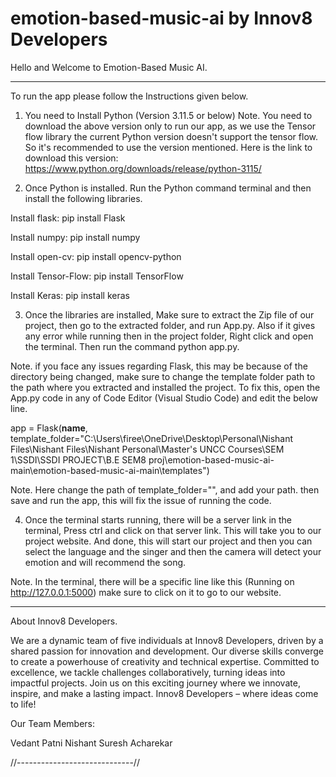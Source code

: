 # emotion-based-music-ai by Innov8 Developers

Hello and Welcome to Emotion-Based Music AI. 

-------------------------------------------------------------------------------------------------------------------

To run the app please follow the Instructions given below.

1) You need to Install Python (Version 3.11.5 or below) 
Note. You need to download the above version only to run our app, as we use the Tensor flow library the current Python version doesn't support the tensor flow. So it's recommended to use the version mentioned. Here is the link to download this version: 
https://www.python.org/downloads/release/python-3115/

2) Once Python is installed. Run the Python command terminal and then install the following libraries.

Install flask: pip install Flask

Install numpy: pip install numpy

Install open-cv: pip install opencv-python

Install Tensor-Flow: pip install TensorFlow

Install Keras: pip install keras

3) Once the libraries are installed, Make sure to extract the Zip file of our project, then go to the extracted folder, and run App.py. Also if it gives any error while running then in the project folder, Right click and open the terminal. Then run the command python app.py.

Note. if you face any issues regarding Flask, this may be because of the directory being changed, make sure to change the template folder path to the path where you extracted and installed the project. To fix this, open the App.py code in any of Code Editor (Visual Studio Code) and edit the below line.

app = Flask(__name__, template_folder="C:\\Users\\firee\\OneDrive\\Desktop\\Personal\\Nishant Files\\Nishant Files\\Nishant Personal\\Master's UNCC Courses\\SEM 1\\SSDI\\SSDI PROJECT\\B.E SEM8 proj\\emotion-based-music-ai-main\\emotion-based-music-ai-main\\templates")

Note. Here change the path of template_folder="", and add your path. then save and run the app, this will fix the issue of running the code.


4) Once the terminal starts running, there will be a server link in the terminal, Press ctrl and click on that server link. This will take you to our project website. And done, this will start our project and then you can select the language and the singer and then the camera will detect your emotion and will recommend the song.

Note. In the terminal, there will be a specific line like this (Running on http://127.0.0.1:5000) make sure to click on it to go to our website.

-----------------------------------------------------------------------------------------------------------------------

About Innov8 Developers.

We are a dynamic team of five individuals at Innov8 Developers, driven by a shared passion for innovation and development. Our diverse skills converge to create a powerhouse of creativity and technical expertise. Committed to excellence, we tackle challenges collaboratively, turning ideas into impactful projects. Join us on this exciting journey where we innovate, inspire, and make a lasting impact. Innov8 Developers – where ideas come to life!

Our Team Members:

Vedant Patni
Nishant Suresh Acharekar


//-----------------------------//




